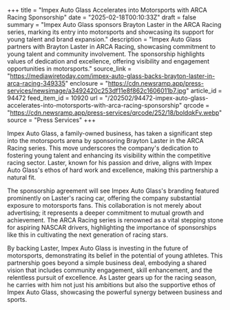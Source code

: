 +++
title = "Impex Auto Glass Accelerates into Motorsports with ARCA Racing Sponsorship"
date = "2025-02-18T00:10:33Z"
draft = false
summary = "Impex Auto Glass sponsors Brayton Laster in the ARCA Racing series, marking its entry into motorsports and showcasing its support for young talent and brand expansion."
description = "Impex Auto Glass partners with Brayton Laster in ARCA Racing, showcasing commitment to young talent and community involvement. The sponsorship highlights values of dedication and excellence, offering visibility and engagement opportunities in motorsports."
source_link = "https://mediawiretoday.com/impex-auto-glass-backs-brayton-laster-in-arca-racing-349335"
enclosure = "https://cdn.newsramp.app/press-services/newsimage/a3492420c253df11e8f862c1606011b7.jpg"
article_id = 94472
feed_item_id = 10920
url = "/202502/94472-impex-auto-glass-accelerates-into-motorsports-with-arca-racing-sponsorship"
qrcode = "https://cdn.newsramp.app/press-services/qrcode/252/18/boldqkFv.webp"
source = "Press Services"
+++

<p>Impex Auto Glass, a family-owned business, has taken a significant step into the motorsports arena by sponsoring Brayton Laster in the ARCA Racing series. This move underscores the company's dedication to fostering young talent and enhancing its visibility within the competitive racing sector. Laster, known for his passion and drive, aligns with Impex Auto Glass's ethos of hard work and excellence, making this partnership a natural fit.</p><p>The sponsorship agreement will see Impex Auto Glass's branding featured prominently on Laster's racing car, offering the company substantial exposure to motorsports fans. This collaboration is not merely about advertising; it represents a deeper commitment to mutual growth and achievement. The ARCA Racing series is renowned as a vital stepping stone for aspiring NASCAR drivers, highlighting the importance of sponsorships like this in cultivating the next generation of racing stars.</p><p>By backing Laster, Impex Auto Glass is investing in the future of motorsports, demonstrating its belief in the potential of young athletes. This partnership goes beyond a simple business deal, embodying a shared vision that includes community engagement, skill enhancement, and the relentless pursuit of excellence. As Laster gears up for the racing season, he carries with him not just his ambitions but also the supportive ethos of Impex Auto Glass, showcasing the powerful synergy between business and sports.</p>